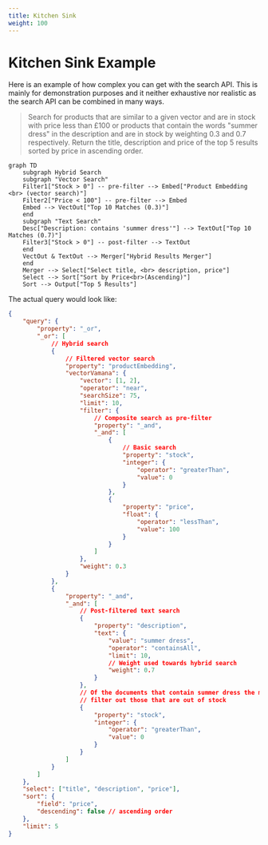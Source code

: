 ```yaml
---
title: Kitchen Sink
weight: 100
---
```


# Kitchen Sink Example

Here is an example of how complex you can get with the search API. This is mainly for demonstration purposes and it neither exhaustive nor realistic as the search API can be combined in many ways.

> Search for products that are similar to a given vector and are in stock with price less than £100 or products that contain the words "summer dress" in the description and are in stock by weighting 0.3 and 0.7 respectively. Return the title, description and price of the top 5 results sorted by price in ascending order.

```mermaid
graph TD
    subgraph Hybrid Search
    subgraph "Vector Search"
    Filter1["Stock > 0"] -- pre-filter --> Embed["Product Embedding <br> (vector search)"]
    Filter2["Price < 100"] -- pre-filter --> Embed
    Embed --> VectOut["Top 10 Matches (0.3)"]
    end
    subgraph "Text Search"
    Desc["Description: contains 'summer dress'"] --> TextOut["Top 10 Matches (0.7)"]
    Filter3["Stock > 0"] -- post-filter --> TextOut
    end
    VectOut & TextOut --> Merger["Hybrid Results Merger"]
    end
    Merger --> Select["Select title, <br> description, price"]
    Select --> Sort["Sort by Price<br>(Ascending)"]
    Sort --> Output["Top 5 Results"]
```

The actual query would look like:

```json
{
    "query": {
        "property": "_or",
        "_or": [
            // Hybrid search
            {
                // Filtered vector search
                "property": "productEmbedding",
                "vectorVamana": {
                    "vector": [1, 2],
                    "operator": "near",
                    "searchSize": 75,
                    "limit": 10,
                    "filter": {
                        // Composite search as pre-filter
                        "property": "_and",
                        "_and": [
                            {
                                // Basic search
                                "property": "stock",
                                "integer": {
                                    "operator": "greaterThan",
                                    "value": 0
                                }
                            },
                            {
                                "property": "price",
                                "float": {
                                    "operator": "lessThan",
                                    "value": 100
                                }
                            }
                        ]
                    },
                    "weight": 0.3
                }
            },
            {
                "property": "_and",
                "_and": [
                    // Post-filtered text search
                    {
                        "property": "description",
                        "text": {
                            "value": "summer dress",
                            "operator": "containsAll",
                            "limit": 10,
                            // Weight used towards hybrid search
                            "weight": 0.7
                        }
                    },
                    // Of the documents that contain summer dress the most
                    // filter out those that are out of stock
                    {
                        "property": "stock",
                        "integer": {
                            "operator": "greaterThan",
                            "value": 0
                        }
                    }
                ]
            }
        ]
    },
    "select": ["title", "description", "price"],
    "sort": {
        "field": "price",
        "descending": false // ascending order
    },
    "limit": 5
}
```